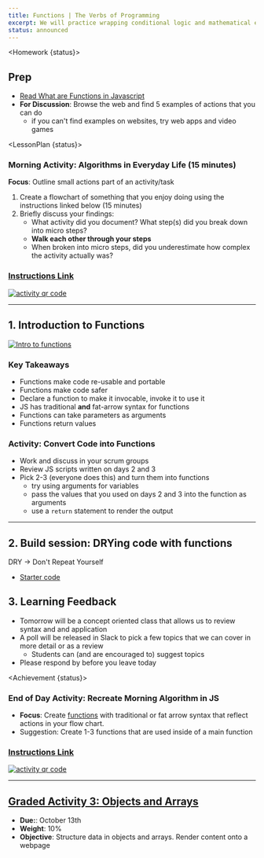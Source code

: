 ```yaml
---
title: Functions | The Verbs of Programming
excerpt: We will practice wrapping conditional logic and mathematical expressions within functions for increased reusability.
status: announced
---
```


<script>
	import Homework from "$lib/components/Homework.svelte";
	import LessonPlan from "$lib/components/LessonPlan.svelte";
	import Achievement from "$lib/components/Achievement.svelte";
</script>

<Homework {status}>

<h2>Prep</h2>

- [Read What are Functions in Javascript](<https://www.freecodecamp.org/news/what-are-functions-in-javascript-a-beginners-guide/#:~:text=A%20function%20is%20a%20block,prompt()%2C%20and%20confirm().>)
- **For Discussion**: Browse the web and find 5 examples of actions that you can do
  - if you can't find examples on websites, try web apps and video games

</Homework>

<LessonPlan {status}>

### Morning Activity: Algorithms in Everyday Life (15 minutes)

**Focus**: Outline small actions part of an activity/task

1. Create a flowchart of something that you enjoy doing using the instructions linked below (15 minutes)
2. Briefly discuss your findings:
   - What activity did you document? What step(s) did you break down into micro steps?
   - **Walk each other through your steps**
   - When broken into micro steps, did you underestimate how complex the activity actually was?

<a href="https://gist.github.com/lilyx13/423ffbe6e8da87497b134985ba90ab15">
  <h3>Instructions Link</h3>
  <img src="/images/qr-codes/algorithm-activity.png" alt="activity qr code" class="w-48">
</a>

---

<h2>1. Introduction to Functions</h2>

[![Intro to functions](/images/slides/cpnt-262/js-functions.png)](/slides/cpnt-262/js-functions)

### Key Takeaways

- Functions make code re-usable and portable
- Functions make code safer
- Declare a function to make it invocable, invoke it to use it
- JS has traditional **and** fat-arrow syntax for functions
- Functions can take parameters as arguments
- Functions return values

### Activity: Convert Code into Functions

- Work and discuss in your scrum groups
- Review JS scripts written on days 2 and 3
- Pick 2-3 (everyone does this) and turn them into functions
  - try using arguments for variables
  - pass the values that you used on days 2 and 3 into the function as arguments
  - use a `return` statement to render the output

---

<h2>2. Build session: DRYing code with functions</h2>

DRY &#8594; Don't Repeat Yourself

- [Starter code](https://github.com/sait-wbdv/dailies-w23/tree/main/2023-02-23-functions/01-tip-calculator-starter)

<h2>3. Learning Feedback</h2>

- Tomorrow will be a concept oriented class that allows us to review syntax and and application
- A poll will be released in Slack to pick a few topics that we can cover in more detail or as a review
  - Students can (and are encouraged to) suggest topics
- Please respond by before you leave today

</LessonPlan>

<Achievement {status}>

### End of Day Activity: Recreate Morning Algorithm in JS

- **Focus**: Create [functions](https://developer.mozilla.org/en-US/docs/Web/JavaScript/Reference/Functions) with traditional or fat arrow syntax that reflect actions in your flow chart.
- Suggestion: Create 1-3 functions that are used inside of a main function

<a href="https://gist.github.com/lilyx13/c81f1e72f83586efcd97206b806fd494">
  <h3>Instructions Link</h3>
  <img src="/images/qr-codes/algorithm-followup-activity.png" alt="activity qr code" class="w-48">
</a>

---

<h2><a href="/courses/cpnt-262/assessments/activity-3">Graded Activity 3: Objects and Arrays</a></h2>

- **Due:**: October 13th
- **Weight**: 10%
- **Objective**: Structure data in objects and arrays. Render content onto a webpage

</Achievement>
